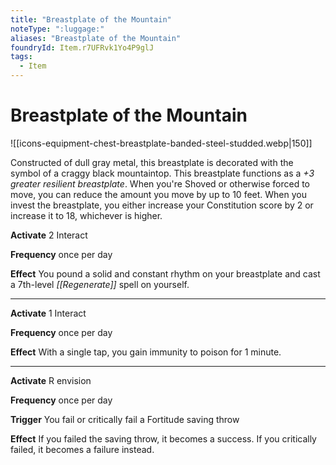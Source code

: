 ```yaml
---
title: "Breastplate of the Mountain"
noteType: ":luggage:"
aliases: "Breastplate of the Mountain"
foundryId: Item.r7UFRvk1Yo4P9glJ
tags:
  - Item
---
```


# Breastplate of the Mountain
![[icons-equipment-chest-breastplate-banded-steel-studded.webp|150]]

Constructed of dull gray metal, this breastplate is decorated with the symbol of a craggy black mountaintop. This breastplate functions as a _+3 greater resilient breastplate_. When you're Shoved or otherwise forced to move, you can reduce the amount you move by up to 10 feet. When you invest the breastplate, you either increase your Constitution score by 2 or increase it to 18, whichever is higher.

**Activate** 2 Interact

**Frequency** once per day

**Effect** You pound a solid and constant rhythm on your breastplate and cast a 7th-level _[[Regenerate]]_ spell on yourself.

* * *

**Activate** 1 Interact

**Frequency** once per day

**Effect** With a single tap, you gain immunity to poison for 1 minute.

* * *

**Activate** R envision

**Frequency** once per day

**Trigger** You fail or critically fail a Fortitude saving throw

**Effect** If you failed the saving throw, it becomes a success. If you critically failed, it becomes a failure instead.
